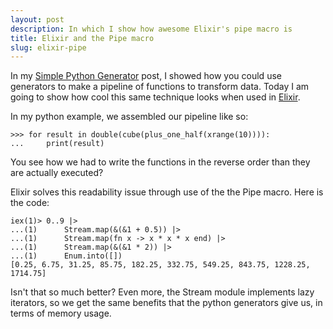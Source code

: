 ```yaml
---
layout: post
description: In which I show how awesome Elixir's pipe macro is
title: Elixir and the Pipe macro
slug: elixir-pipe
---
```


In my [Simple Python Generator](http://paul.woolcock.us/posts/simple-python-generator-example.html) post, I showed how you could use generators to make a pipeline of functions to transform data. Today I am going to show how cool this same technique looks when used in [Elixir](http://elixir-lang.org).

In my python example, we assembled our pipeline like so:

    >>> for result in double(cube(plus_one_half(xrange(10)))):
    ...     print(result)

You see how we had to write the functions in the reverse order than they are actually executed?

Elixir solves this readability issue through use of the the Pipe macro. Here is the code:

    iex(1)> 0..9 |>
    ...(1)      Stream.map(&(&1 + 0.5)) |> 
    ...(1)      Stream.map(fn x -> x * x * x end) |>
    ...(1)      Stream.map(&(&1 * 2)) |>
    ...(1)      Enum.into([])
    [0.25, 6.75, 31.25, 85.75, 182.25, 332.75, 549.25, 843.75, 1228.25, 1714.75]    

Isn't that so much better? Even more, the Stream module implements lazy iterators, so we get the same benefits that the python generators give us, in terms of memory usage.
